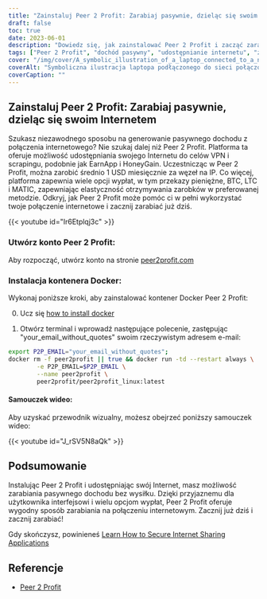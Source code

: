```yaml
---
title: "Zainstaluj Peer 2 Profit: Zarabiaj pasywnie, dzieląc się swoim Internetem"
draft: false
toc: true
date: 2023-06-01
description: "Dowiedz się, jak zainstalować Peer 2 Profit i zacząć zarabiać pasywnie, udostępniając swoje połączenie internetowe do celów VPN i scrapingu, ze średnim miesięcznym zarobkiem w wysokości 1 USD za węzeł na IP."
tags: ["Peer 2 Profit", "dochód pasywny", "udostępnianie internetu", "zarabiać pieniądze", "VPN", "skrobanie", "zarabianie online", "opcje wypłaty", "przekazy pieniężne", "BTC", "LTC", "MATIC", "Kontener Docker", "samouczek instalacji", "połączenie internetowe", "zarobki", "zarabiać pieniądze", "dochód online", "monetyzacja internetu", "zarabianie w domu", "udostępnianie w sieci", "zarabianie przez internet", "zarabiać na udostępnianiu", "zarabiać bez wysiłku", "zwiększyć zarobki", "zarabiać na VPN", "zarabiać na skrobaniu", "zarabiać z Peer 2 Profit", "monetyzacja internetu", "Generowanie dochodu pasywnego", "zarabianie na udostępnianiu w sieci"]
cover: "/img/cover/A_symbolic_illustration_of_a_laptop_connected_to_a_network.png"
coverAlt: "Symboliczna ilustracja laptopa podłączonego do sieci połączonych węzłów, reprezentująca koncepcję udostępniania Internetu w celu generowania pasywnego dochodu."
coverCaption: ""
---
```


## Zainstaluj Peer 2 Profit: Zarabiaj pasywnie, dzieląc się swoim Internetem

Szukasz niezawodnego sposobu na generowanie pasywnego dochodu z połączenia internetowego? Nie szukaj dalej niż Peer 2 Profit. Platforma ta oferuje możliwość udostępniania swojego Internetu do celów VPN i scrapingu, podobnie jak EarnApp i HoneyGain. Uczestnicząc w Peer 2 Profit, można zarobić średnio 1 USD miesięcznie za węzeł na IP. Co więcej, platforma zapewnia wiele opcji wypłat, w tym przekazy pieniężne, BTC, LTC i MATIC, zapewniając elastyczność otrzymywania zarobków w preferowanej metodzie. Odkryj, jak Peer 2 Profit może pomóc ci w pełni wykorzystać twoje połączenie internetowe i zacznij zarabiać już dziś.

{{< youtube id="Ir6Etplqj3c" >}}

### Utwórz konto Peer 2 Profit:
Aby rozpocząć, utwórz konto na stronie [peer2profit.com](https://peer2profit.com/)

### Instalacja kontenera Docker:
Wykonaj poniższe kroki, aby zainstalować kontener Docker Peer 2 Profit:

0. Ucz się [how to install docker](https://simeononsecurity.ch/other/creating-profitable-low-powered-crypto-miners/#installing-docker)

1. Otwórz terminal i wprowadź następujące polecenie, zastępując "your_email_without_quotes" swoim rzeczywistym adresem e-mail:
```bash
export P2P_EMAIL="your_email_without_quotes";
docker rm -f peer2profit || true && docker run -td --restart always \
        -e P2P_EMAIL=$P2P_EMAIL \
        --name peer2profit \
        peer2profit/peer2profit_linux:latest
```

#### Samouczek wideo:
Aby uzyskać przewodnik wizualny, możesz obejrzeć poniższy samouczek wideo:

{{< youtube id="J_rSV5N8aQk" >}}

## Podsumowanie
Instalując Peer 2 Profit i udostępniając swój Internet, masz możliwość zarabiania pasywnego dochodu bez wysiłku. Dzięki przyjaznemu dla użytkownika interfejsowi i wielu opcjom wypłat, Peer 2 Profit oferuje wygodny sposób zarabiania na połączeniu internetowym. Zacznij już dziś i zacznij zarabiać!

Gdy skończysz, powinieneś [Learn How to Secure Internet Sharing Applications](https://simeononsecurity.ch/other/how-to-secure-internet-sharing-applications/)

## Referencje
- [Peer 2 Profit](https://peer2profit.com/)